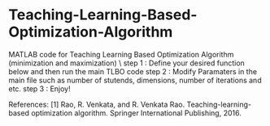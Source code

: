 # Teaching-Learning-Based-Optimization-Algorithm
MATLAB code for Teaching Learning Based Optimization Algorithm (minimization and maximization)
\ step 1 : Define your desired function below and then run the main TLBO code
step 2 : Modify Paramaters in the main file such as number of stutends, dimensions, number of iterations and etc. 
step 3 : Enjoy! 

References: 
[1] Rao, R. Venkata, and R. Venkata Rao. Teaching-learning-based optimization algorithm. Springer International Publishing, 2016.
